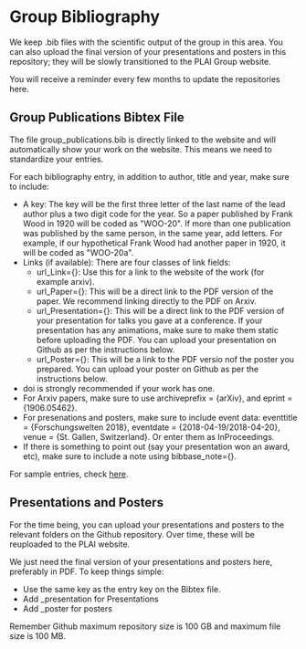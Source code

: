 # Group Bibliography

We keep .bib files with the scientific output of the group in this area. You can also upload the final version of your presentations and posters in this repository; they will be slowly transitioned to the PLAI Group website.

You will receive a reminder every few months to update the repositories here.

## Group Publications Bibtex File
The file group_publications.bib is directly linked to the website and will automatically show your work on the website. This means we need to standardize your entries.

For each bibliography entry, in addition to author, title and year, make sure to include:
* A key: The key will be the first three letter of the last name of the lead author plus a two digit code for the year. So a paper published by Frank Wood in 1920 will be coded as "WOO-20". If more than one publication was published by the same person, in the same year, add letters. For example, if our hypothetical Frank Wood had another paper in 1920, it will be coded as "WOO-20a".
* Links (if available): There are four classes of link fields:
  * url_Link={}: Use this for a link to the website of the work (for example arxiv).
  * url_Paper={}: This will be a direct link to the PDF version of the paper. We recommend linking directly to the PDF on Arxiv.
  * url_Presentation={}: This will be a direct link to the PDF version of your presentation for talks you gave at a conference. If your presentation has any animations, make sure to make them static before uploading the PDF. You can upload your presentation on Github as per the instructions below.
  * url_Poster={}: This will be a link to the PDF versio nof the poster you prepared. You can upload your poster on Github as per the instructions below.
* doi is strongly recommended if your work has one.
* For Arxiv papers, make sure to use archiveprefix = {arXiv}, and eprint = {1906.05462}.
* For presenations and posters, make sure to include event data: eventtitle = {Forschungswelten 2018}, eventdate  = {2018-04-19/2018-04-20}, venue = {St. Gallen, Switzerland}. Or enter them as InProceedings.
* If there is something to point out (say your presentation won an award, etc), make sure to include a note using bibbase_note={}.

For sample entries, check [here](https://bibbase.org/show?bib=http://www.cs.toronto.edu/~fritz/publications/list.bib&theme=dividers).

## Presentations and Posters
For the time being, you can upload your presentations and posters to the relevant folders on the Github repository. Over time, these will be reuploaded to the PLAI website. 

We just need the final version of your presentations and posters here, preferably in PDF. To keep things simple:
* Use the same key as the entry key on the Bibtex file.
* Add _presentation for Presentations
* Add _poster for posters 

Remember Github maximum repository size is 100 GB and maximum file size is 100 MB.
